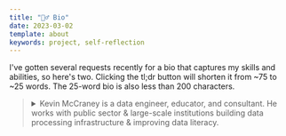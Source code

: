 ```yaml
---
title: "🤦‍♂️ Bio"
date: 2023-03-02
template: about
keywords: project, self-reflection
---
```

I've gotten several requests recently for a bio that captures my skills and abilities, so here's two. Clicking the tl;dr button will shorten it from ~75 to ~25 words. The 25-word bio is also less than 200 characters.

> <details><summary>Kevin McCraney is a data engineer, educator, and consultant. He works with public sector & large-scale institutions building data processing infrastructure & improving data literacy.</summary><br>Kevin has several years of experience teaching & mentoring early career professionals as they transition to technology from non-STEM disciplines. Working predominantly with institutions in the Pacific Northwest, he enjoys professional opportunities where he can combine a humanistic worldview and technical acumen to solve complex sociotechnical problems. </details>